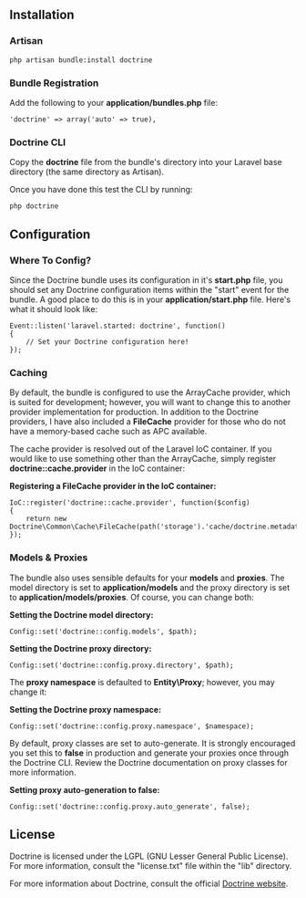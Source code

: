 ## Installation

### Artisan

	php artisan bundle:install doctrine

### Bundle Registration

Add the following to your **application/bundles.php** file:

	'doctrine' => array('auto' => true),

### Doctrine CLI

Copy the **doctrine** file from the bundle's directory into your Laravel base directory (the same directory as Artisan).

Once you have done this test the CLI by running:

	php doctrine

## Configuration

### Where To Config?

Since the Doctrine bundle uses its configuration in it's **start.php** file, you should set any Doctrine configuration items within the "start" event for the bundle. A good place to do this is in your **application/start.php** file. Here's what it should look like:

	Event::listen('laravel.started: doctrine', function()
	{
		// Set your Doctrine configuration here!
	});

### Caching

By default, the bundle is configured to use the ArrayCache provider, which is suited for development; however, you will want to change this to another provider implementation for production. In addition to the Doctrine providers, I have also included a **FileCache** provider for those who do not have a memory-based cache such as APC available.

The cache provider is resolved out of the Laravel IoC container. If you would like to use something other than the ArrayCache, simply register **doctrine::cache.provider** in the IoC container:

**Registering a FileCache provider in the IoC container:**

	IoC::register('doctrine::cache.provider', function($config)
	{
		return new Doctrine\Common\Cache\FileCache(path('storage').'cache/doctrine.metadata');
	});

### Models & Proxies

The bundle also uses sensible defaults for your **models** and **proxies**. The model directory is set to **application/models** and the proxy directory is set to **application/models/proxies**. Of course, you can change both:

**Setting the Doctrine model directory:**

	Config::set('doctrine::config.models', $path);

**Setting the Doctrine proxy directory:**

	Config::set('doctrine::config.proxy.directory', $path);

The **proxy namespace** is defaulted to **Entity\Proxy**; however, you may change it:

**Setting the Doctrine proxy namespace:**

	Config::set('doctrine::config.proxy.namespace', $namespace);

By default, proxy classes are set to auto-generate. It is strongly encouraged you set this to **false** in production and generate your proxies once through the Doctrine CLI. Review the Doctrine documentation on proxy classes for more information.

**Setting proxy auto-generation to false:**

	Config::set('doctrine::config.proxy.auto_generate', false);

## License

Doctrine is licensed under the LGPL (GNU Lesser General Public License). For more information, consult the "license.txt" file within the "lib" directory.

For more information about Doctrine, consult the official [Doctrine website](http://www.doctrine-project.org/).